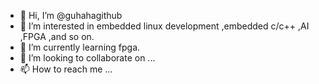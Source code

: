 - 👋 Hi, I’m @guhahagithub
- 👀 I’m interested in embedded linux development ,embedded c/c++ ,AI ,FPGA ,and so on.
- 🌱 I’m currently learning fpga.
- 💞️ I’m looking to collaborate on ...
- 📫 How to reach me ...

<!---
guhahagithub/guhahagithub is a ✨ special ✨ repository because its `README.md` (this file) appears on your GitHub profile.
You can click the Preview link to take a look at your changes.
--->
